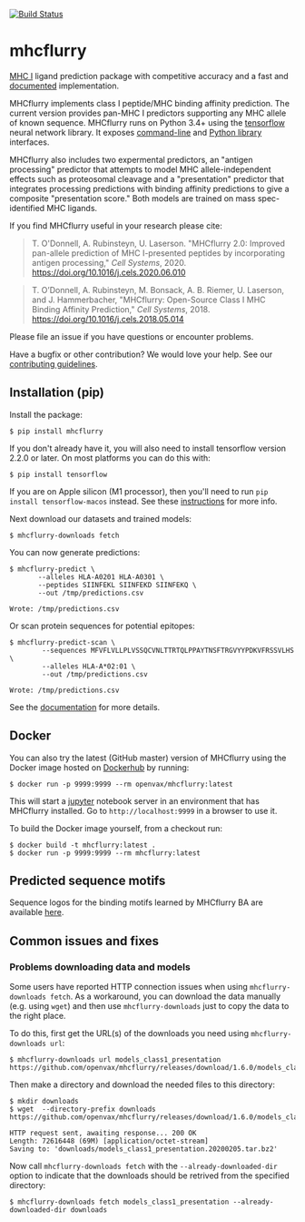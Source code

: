 [![Build Status](https://app.travis-ci.com/openvax/mhcflurry.svg?branch=master)](https://app.travis-ci.com/openvax/mhcflurry)

# mhcflurry
[MHC I](https://en.wikipedia.org/wiki/MHC_class_I) ligand
prediction package with competitive accuracy and a fast and 
[documented](http://openvax.github.io/mhcflurry/) implementation.

MHCflurry implements class I peptide/MHC binding affinity prediction. 
The current version provides pan-MHC I predictors supporting any MHC
allele of known sequence. MHCflurry runs on Python 3.4+ using the
[tensorflow](https://www.tensorflow.org/) neural network library.
It exposes [command-line](http://openvax.github.io/mhcflurry/commandline_tutorial.html)
and [Python library](http://openvax.github.io/mhcflurry/python_tutorial.html)
interfaces.

MHCflurry also includes two expermental predictors,
an "antigen processing" predictor that attempts to model MHC allele-independent
effects such as proteosomal cleavage and a "presentation" predictor that
integrates processing predictions with binding affinity predictions to give a
composite "presentation score." Both models are trained on mass spec-identified
MHC ligands.

If you find MHCflurry useful in your research please cite:

> T. O'Donnell, A. Rubinsteyn, U. Laserson. "MHCflurry 2.0: Improved pan-allele prediction of MHC I-presented peptides by incorporating antigen processing," *Cell Systems*, 2020. https://doi.org/10.1016/j.cels.2020.06.010

> T. O’Donnell, A. Rubinsteyn, M. Bonsack, A. B. Riemer, U. Laserson, and J. Hammerbacher, "MHCflurry: Open-Source Class I MHC Binding Affinity Prediction," *Cell Systems*, 2018. https://doi.org/10.1016/j.cels.2018.05.014

Please file an issue if you have questions or encounter problems.

Have a bugfix or other contribution? We would love your help. See our [contributing guidelines](CONTRIBUTING.md).

## Installation (pip)

Install the package:

```
$ pip install mhcflurry
```

If you don't already have it, you will also need to install tensorflow version 2.2.0 or later. On most platforms you can do this with:

```
$ pip install tensorflow
```

If you are on Apple silicon (M1 processor), then you'll need to run `pip install tensorflow-macos` instead. See these [instructions](https://caffeinedev.medium.com/how-to-install-tensorflow-on-m1-mac-8e9b91d93706) for more info.

Next download our datasets and trained models:

```
$ mhcflurry-downloads fetch
```

You can now generate predictions:

```
$ mhcflurry-predict \
       --alleles HLA-A0201 HLA-A0301 \
       --peptides SIINFEKL SIINFEKD SIINFEKQ \
       --out /tmp/predictions.csv
       
Wrote: /tmp/predictions.csv
```

Or scan protein sequences for potential epitopes:

```
$ mhcflurry-predict-scan \
        --sequences MFVFLVLLPLVSSQCVNLTTRTQLPPAYTNSFTRGVYYPDKVFRSSVLHS \
        --alleles HLA-A*02:01 \
        --out /tmp/predictions.csv
        
Wrote: /tmp/predictions.csv  
```


See the [documentation](http://openvax.github.io/mhcflurry/) for more details.


## Docker
You can also try the latest (GitHub master) version of MHCflurry using the Docker
image hosted on [Dockerhub](https://hub.docker.com/r/openvax/mhcflurry) by
running:

```
$ docker run -p 9999:9999 --rm openvax/mhcflurry:latest
``` 

This will start a [jupyter](https://jupyter.org/) notebook server in an
environment that has MHCflurry installed. Go to `http://localhost:9999` in a
browser to use it.

To build the Docker image yourself, from a checkout run:

```
$ docker build -t mhcflurry:latest .
$ docker run -p 9999:9999 --rm mhcflurry:latest
```
## Predicted sequence motifs
Sequence logos for the binding motifs learned by MHCflurry BA are available [here](https://openvax.github.io/mhcflurry-motifs/).

## Common issues and fixes

### Problems downloading data and models
Some users have reported HTTP connection issues when using `mhcflurry-downloads fetch`. As a workaround, you can download the data manually (e.g. using `wget`) and then use `mhcflurry-downloads` just to copy the data to the right place.

To do this, first get the URL(s) of the downloads you need using `mhcflurry-downloads url`:

```
$ mhcflurry-downloads url models_class1_presentation
https://github.com/openvax/mhcflurry/releases/download/1.6.0/models_class1_presentation.20200205.tar.bz2```
```

Then make a directory and download the needed files to this directory:

```
$ mkdir downloads
$ wget  --directory-prefix downloads https://github.com/openvax/mhcflurry/releases/download/1.6.0/models_class1_presentation.20200205.tar.bz2```

HTTP request sent, awaiting response... 200 OK
Length: 72616448 (69M) [application/octet-stream]
Saving to: 'downloads/models_class1_presentation.20200205.tar.bz2'
```

Now call `mhcflurry-downloads fetch` with the `--already-downloaded-dir` option to indicate that the downloads should be retrived from the specified directory:

```
$ mhcflurry-downloads fetch models_class1_presentation --already-downloaded-dir downloads
```


